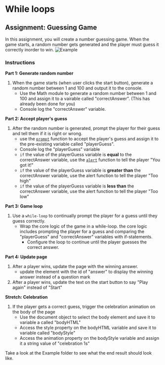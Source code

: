 # While loops

## Assignment: Guessing Game
In this assignment, you will create a number guessing game. When the game starts, a random number gets generated and the player must guess it correctly inorder to win.
![Example](Example/Part4.gif)

### Instructions
**Part 1: Generate random number**
1. When the game starts (when user clicks the start button), generate a random number between 1 and 100 and output it to the console.
   - Use the Math module to generate a random number between 1 and 100 and assign it to a vairable called "correctAnswer". (This has already been done for you)
   - Console log the "correctAnswer" variable. 

**Part 2: Accept player's guess**
1. After the random number is generated, prompt the player for their guess and tell them if it is right or wrong.
   - use the [`prompt`](https://developer.mozilla.org/en-US/docs/Web/API/Window/prompt) function to accept the player's guess and assign it to the pre-existing variable called "playerGuess". 
   - Console log the "playerGuess" variable
   - `if` the value of the playerGuess variable is **equal** to the correctAnswer variable, use the [`alert`](https://developer.mozilla.org/en-US/docs/Web/API/Window/alert) function to tell the player "You got it!"
   - `if` the value of the playerGuess variable is **greater than** the correctAnswer variable, use the alert function to tell the player "Too high"
   - `if` the value of the playerGuess variable is **less than** the correctAnswer variable, use the alert function to tell the player "Too low"

**Part 3: Game loop**
1. Use a `while-loop` to continually prompt the player for a guess until they guess correctly.
   - Wrap the core logic of the game in a while-loop. the core logic includes prompting the player for a guess and comparing the "playerGuess" and "correctAnswer" variables with if-statements.
     - Configure the loop to continue until the player guesses the correct answer.

**Part 4: Update page**
1. After a player wins, update the page with the winning answer.
    - update the element with the id of "answer" to display the winning answer instead of a question mark
2. After a player wins, update the text on the start button to say "Play again" instead of "Start"

**Stretch: Celebration**
1. If the player gets a correct guess, trigger the celebration animation on the body of the page
    - Use the document object to select the body element and save it to variable a called "bodyHTML"
    - Access the style property on the bodyHTML variable and save it to variable called "bodyStyle"
    - Access the animation property on the bodyStyle variable and assign it a string value of "celebration 1s"


   
Take a look at the Example folder to see what the end result should look like.
